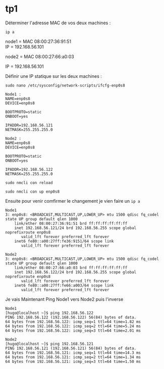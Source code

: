 # tp1

Déterminer l'adresse MAC de vos deux machines :

```ip a```

node1 = MAC 08:00:27:36:91:51          
IP = 192.168.56.101

node2 = MAC 08:00:27:66:a0:03

IP = 192.168.56.101


Définir une IP statique sur les deux machines :


```sudo nano /etc/sysconfig/network-scripts/ifcfg-enp0s8```
```
Node1 :
NAME=enp0s8
DEVICE=enp0s8

BOOTPROTO=static
ONBOOT=yes

IPADDR=192.168.56.121
NETMASK=255.255.255.0
```
```
Node2 :
NAME=enp0s8
DEVICE=enp0s8

BOOTPROTO=static
ONBOOT=yes

IPADDR=192.168.56.122
NETMASK=255.255.255.0
```

```sudo nmcli con reload ```                                               


```sudo nmcli con up enp0s8 ```

Ensuite pour venir comfirmer le changement je vien faire un
```ip a```

```
Node1
3: enp0s8: <BROADCAST,MULTICAST,UP,LOWER_UP> mtu 1500 qdisc fq_codel state UP group default qlen 1000
    link/ether 08:00:27:36:91:51 brd ff:ff:ff:ff:ff:ff
    inet 192.168.56.121/24 brd 192.168.56.255 scope global noprefixroute enp0s8
       valid_lft forever preferred_lft forever
    inet6 fe80::a00:27ff:fe36:9151/64 scope link
       valid_lft forever preferred_lft forever
```

```
Node2
3: enp0s8: <BROADCAST,MULTICAST,UP,LOWER_UP> mtu 1500 qdisc fq_codel state UP group default qlen 1000
    link/ether 08:00:27:66:a0:03 brd ff:ff:ff:ff:ff:ff
    inet 192.168.56.122/24 brd 192.168.56.255 scope global noprefixroute enp0s8
       valid_lft forever preferred_lft forever
    inet6 fe80::a00:27ff:fe66:a003/64 scope link
       valid_lft forever preferred_lft forever
```
Je vais Maintenant Ping Node1 vers Node2 puis l'inverse
```
Node1
[hugo@localhost ~]$ ping 192.168.56.122
PING 192.168.56.122 (192.168.56.122) 56(84) bytes of data.
64 bytes from 192.168.56.122: icmp_seq=1 ttl=64 time=1.82 ms
64 bytes from 192.168.56.122: icmp_seq=2 ttl=64 time=5.24 ms
64 bytes from 192.168.56.122: icmp_seq=3 ttl=64 time=2.01 ms
```

```
Node2
[hugo@localhost ~]$ ping 192.168.56.121
PING 192.168.56.121 (192.168.56.121) 56(84) bytes of data.
64 bytes from 192.168.56.121: icmp_seq=1 ttl=64 time=14.3 ms
64 bytes from 192.168.56.121: icmp_seq=2 ttl=64 time=1.34 ms
64 bytes from 192.168.56.121: icmp_seq=3 ttl=64 time=1.50 ms
```
